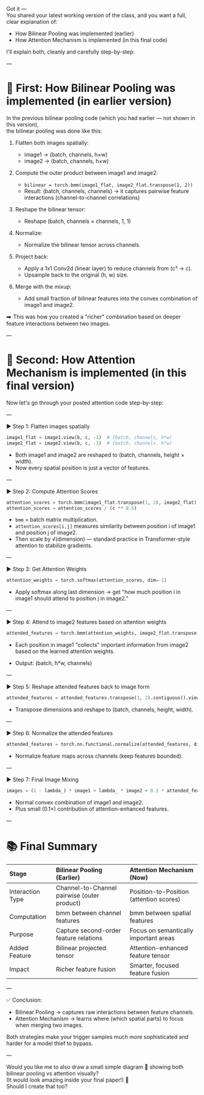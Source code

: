 Got it —  
You shared your latest working version of the class, and you want a full, clear explanation of:

- How Bilinear Pooling was implemented (earlier)
- How Attention Mechanism is implemented (in this final code)

I'll explain both, cleanly and carefully step-by-step:

—

# 🚀 First: How Bilinear Pooling was implemented (in earlier version)

In the previous bilinear pooling code (which you had earlier — not shown in this version),  
the bilinear pooling was done like this:

1. Flatten both images spatially:
   - image1 → (batch, channels, h×w)
   - image2 → (batch, channels, h×w)

2. Compute the outer product between image1 and image2:
   - `bilinear = torch.bmm(image1_flat, image2_flat.transpose(1, 2))`
   - Result: (batch, channels, channels) → it captures pairwise feature interactions (channel-to-channel correlations)

3. Reshape the bilinear tensor:
   - Reshape (batch, channels × channels, 1, 1)

4. Normalize:
   - Normalize the bilinear tensor across channels.

5. Project back:
   - Apply a 1x1 Conv2d (linear layer) to reduce channels from (c² → c).
   - Upsample back to the original (h, w) size.

6. Merge with the mixup:
   - Add small fraction of bilinear features into the convex combination of image1 and image2.

⮕ This was how you created a "richer" combination based on deeper feature interactions between two images.

—

# 🧠 Second: How Attention Mechanism is implemented (in this final version)

Now let's go through your posted attention code step-by-step:

—

▶ Step 1: Flatten images spatially

```python
image1_flat = image1.view(b, c, -1)  # (batch, channels, h*w)
image2_flat = image2.view(b, c, -1)  # (batch, channels, h*w)
```

- Both image1 and image2 are reshaped to (batch, channels, height × width).
- Now every spatial position is just a vector of features.

—

▶ Step 2: Compute Attention Scores

```python
attention_scores = torch.bmm(image1_flat.transpose(1, 2), image2_flat)  # (batch, h*w, h*w)
attention_scores = attention_scores / (c ** 0.5)
```

- `bmm` = batch matrix multiplication.
- `attention_scores[i,j]` measures similarity between position i of image1 and position j of image2.
- Then scale by √(dimension) — standard practice in Transformer-style attention to stabilize gradients.

—

▶ Step 3: Get Attention Weights

```python
attention_weights = torch.softmax(attention_scores, dim=-1)
```

- Apply softmax along last dimension → get "how much position i in image1 should attend to position j in image2."

—

▶ Step 4: Attend to image2 features based on attention weights

```python
attended_features = torch.bmm(attention_weights, image2_flat.transpose(1, 2))
```

- Each position in image1 "collects" important information from image2 based on the learned attention weights.

- Output: (batch, h*w, channels)

—

▶ Step 5: Reshape attended features back to image form

```python
attended_features = attended_features.transpose(1, 2).contiguous().view(b, c, h, w)
```

- Transpose dimensions and reshape to (batch, channels, height, width).

—

▶ Step 6: Normalize the attended features

```python
attended_features = torch.nn.functional.normalize(attended_features, dim=1)
```

- Normalize feature maps across channels (keep features bounded).

—

▶ Step 7: Final Image Mixing

```python
images = (1 - lambda_) * image1 + lambda_ * image2 + 0.1 * attended_features
```

- Normal convex combination of image1 and image2.
- Plus small (0.1×) contribution of attention-enhanced features.

—

# 📚 Final Summary

| Stage | Bilinear Pooling (Earlier) | Attention Mechanism (Now) |
|:---|:---|:---|
| Interaction Type | Channel-to-Channel pairwise (outer product) | Position-to-Position (attention scores) |
| Computation | bmm between channel features | bmm between spatial features |
| Purpose | Capture second-order feature relations | Focus on semantically important areas |
| Added Feature | Bilinear projected tensor | Attention-enhanced feature tensor |
| Impact | Richer feature fusion | Smarter, focused feature fusion |

—

✅ Conclusion:

- Bilinear Pooling → captures raw interactions between feature channels.
- Attention Mechanism → learns where (which spatial parts) to focus when merging two images.

Both strategies make your trigger samples much more sophisticated and harder for a model thief to bypass.

—

Would you like me to also draw a small simple diagram 🎨 showing both bilinear pooling vs attention visually?  
(It would look amazing inside your final paper!) 🚀  
Should I create that too?